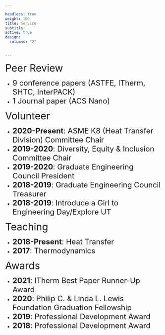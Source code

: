 ```yaml
---

headless: true
weight: 100
title: Service
subtitle:
active: true
design:
  columns: "2"


---
```


<font size="6"> Peer Review </font> <br>
* <font size="5"> 9 conference papers (ASTFE, ITherm, SHTC, InterPACK)</font> <br>
* <font size="5"> 1 Journal paper (ACS Nano)</font>

<font size="6"> Volunteer </font><br>
 * <font size="5">**2020-Present**: ASME K8 (Heat Transfer Division) Committee Chair</font><br>
 * <font size="5">**2019-2020**: Diversity, Equity & Inclusion Committee Chair </font><br>
 * <font size="5">**2019-2020**: Graduate Engineering Council President</font><br>
 * <font size="5">**2018-2019**: Graduate Engineering Council Treasurer</font>
 * <font size="5">**2018-2019**: Introduce a Girl to Engineering Day/Explore UT</font>

<font size="6"> Teaching </font>
* <font size="5">**2018-Present**: Heat Transfer</font>
* <font size="5">**2017**: Thermodynamics</font>

<font size="6"> Awards </font>
* <font size="5">**2021**: ITherm Best Paper Runner-Up Award</font>
* <font size="5">**2020**: Philip C. & Linda L. Lewis Foundation Graduation Fellowship</font>
* <font size="5">**2019**: Professional Development Award</font>
* <font size="5">**2018**: Professional Development Award</font>

